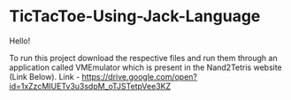# TicTacToe-Using-Jack-Language

Hello!

To run this project download the respective files and run them through an application called VMEmulator which is present in the Nand2Tetris website (Link Below).
Link - https://drive.google.com/open?id=1xZzcMIUETv3u3sdpM_oTJSTetpVee3KZ
